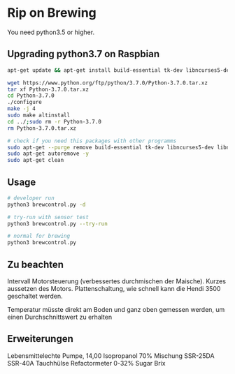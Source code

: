 # Rip on Brewing

You need python3.5 or higher.

## Upgrading python3.7 on Raspbian

```bash
apt-get update && apt-get install build-essential tk-dev libncurses5-dev libncursesw5-dev libreadline6-dev libdb5.3-dev libgdbm-dev libsqlite3-dev libssl-dev libbz2-dev libexpat1-dev liblzma-dev zlib1g-dev libffi-dev -y

wget https://www.python.org/ftp/python/3.7.0/Python-3.7.0.tar.xz
tar xf Python-3.7.0.tar.xz
cd Python-3.7.0
./configure
make -j 4
sudo make altinstall
cd ../;sudo rm -r Python-3.7.0
rm Python-3.7.0.tar.xz

# check if you need this packages with other programms
sudo apt-get --purge remove build-essential tk-dev libncurses5-dev libncursesw5-dev libreadline6-dev libdb5.3-dev libgdbm-dev libsqlite3-dev libssl-dev libbz2-dev libexpat1-dev liblzma-dev zlib1g-dev libffi-dev -y
sudo apt-get autoremove -y
sudo apt-get clean
```

## Usage

```bash
# developer run
python3 brewcontrol.py -d

# try-run with sensor test
python3 brewcontrol.py --try-run

# normal for brewing
python3 brewcontrol.py
```

## Zu beachten

Intervall Motorsteuerung (verbessertes durchmischen der Maische). Kurzes aussetzen des Motors.
Plattenschaltung, wie schnell kann die Hendi 3500 geschaltet werden.

Temperatur müsste direkt am Boden und ganz oben gemessen werden, um einen Durchschnittswert zu erhalten

## Erweiterungen

Lebensmittelechte Pumpe, 14,00
Isopropanol 70% Mischung
SSR-25DA SSR-40A
Tauchhülse
Refactormeter 0-32% Sugar Brix